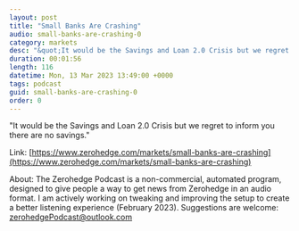 ```yaml
---
layout: post
title: "Small Banks Are Crashing"
audio: small-banks-are-crashing-0
category: markets
desc: "&quot;It would be the Savings and Loan 2.0 Crisis but we regret to inform you there are no savings.&quot;"
duration: 00:01:56
length: 116
datetime: Mon, 13 Mar 2023 13:49:00 +0000
tags: podcast
guid: small-banks-are-crashing-0
order: 0
---
```

&quot;It would be the Savings and Loan 2.0 Crisis but we regret to inform you there are no savings.&quot;

Link: [https://www.zerohedge.com/markets/small-banks-are-crashing](https://www.zerohedge.com/markets/small-banks-are-crashing)

About: The Zerohedge Podcast is a non-commercial, automated program, designed to give people a way to get news from Zerohedge in an audio format.  I am actively working on tweaking and improving the setup to create a better listening experience (February 2023).  Suggestions are welcome: [zerohedgePodcast@outlook.com](mailto:zerohedgePodcast@outlook.com)